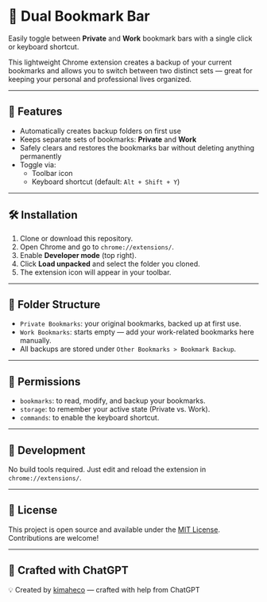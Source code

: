 # 🔖 Dual Bookmark Bar

Easily toggle between **Private** and **Work** bookmark bars with a single click or keyboard shortcut.

This lightweight Chrome extension creates a backup of your current bookmarks and allows you to switch between two distinct sets — great for keeping your personal and professional lives organized.

---

## 🚀 Features

- Automatically creates backup folders on first use
- Keeps separate sets of bookmarks: **Private** and **Work**
- Safely clears and restores the bookmarks bar without deleting anything permanently
- Toggle via:
  - Toolbar icon
  - Keyboard shortcut (default: `Alt + Shift + Y`)

---

## 🛠 Installation

1. Clone or download this repository.
2. Open Chrome and go to `chrome://extensions/`.
3. Enable **Developer mode** (top right).
4. Click **Load unpacked** and select the folder you cloned.
5. The extension icon will appear in your toolbar.

---

## 📁 Folder Structure

- `Private Bookmarks`: your original bookmarks, backed up at first use.
- `Work Bookmarks`: starts empty — add your work-related bookmarks here manually.
- All backups are stored under `Other Bookmarks > Bookmark Backup`.

---

## 📌 Permissions

- `bookmarks`: to read, modify, and backup your bookmarks.
- `storage`: to remember your active state (Private vs. Work).
- `commands`: to enable the keyboard shortcut.

---

## 🧪 Development

No build tools required. Just edit and reload the extension in `chrome://extensions/`.

---

## 📄 License

This project is open source and available under the [MIT License](LICENSE). Contributions are welcome!

---

## 🤖 Crafted with ChatGPT

💡 Created by [kimaheco](https://github.com/kimaheco) — crafted with help from ChatGPT
